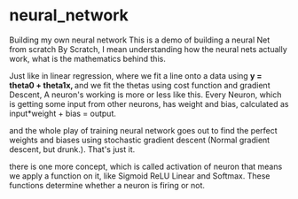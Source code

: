 # neural_network
 Building my own neural network
This is a demo of building a neural Net from scratch
By Scratch, I mean understanding how the neural nets actually work, what is the mathematics behind this.

Just like in linear regression, where we fit a line onto a data using
 <b> y = theta0 + theta1x, </b>
 and we fit the thetas using cost function and gradient Descent, A neuron's working is more or less like this.
 Every Neuron, which is getting some input from other neurons, has weight and bias, calculated as
 input*weight + bias = output.

 and the whole play of training neural network goes out to find the perfect weights and biases using
 stochastic gradient descent (Normal gradient descent, but drunk.). That's just it.

 there is one more concept, which is called activation of neuron
 that means we apply a function on it, like
 Sigmoid
 ReLU
 Linear and
 Softmax.
 These functions determine whether a neuron is firing or not.


